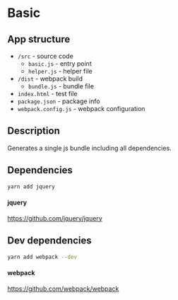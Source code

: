 # Basic

## App structure

- `/src` - source code
    - `basic.js` - entry point
    - `helper.js` - helper file
- `/dist` - webpack build
    - `bundle.js` - bundle file
- `index.html` - test file
- `package.json` - package info
- `webpack.config.js` - webpack configuration

## Description

Generates a single js bundle including all dependencies.

## Dependencies

```bash
yarn add jquery
```

#### jquery

https://github.com/jquery/jquery

## Dev dependencies

```bash
yarn add webpack --dev
```

#### webpack

https://github.com/webpack/webpack
